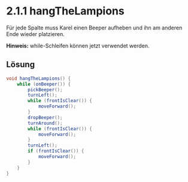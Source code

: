 # 2.1.1 hangTheLampions

Für jede Spalte muss Karel einen Beeper aufheben und ihn am anderen Ende wieder platzieren.

**Hinweis:** while-Schleifen können jetzt verwendet werden.

## Lösung

```java
void hangTheLampions() {
    while (onBeeper()) {
        pickBeeper();
        turnLeft();
        while (frontIsClear()) {
            moveForward();
        }
        dropBeeper();
        turnAround();
        while (frontIsClear()) {
            moveForward();
        }
        turnLeft();
        if (frontIsClear()) {
            moveForward();   
        }
    }
}
```
